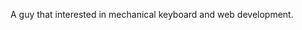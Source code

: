 A guy that interested in mechanical keyboard and web development.

<!---
Einzigart/Einzigart is a ✨ special ✨ repository because its `README.md` (this file) appears on your GitHub profile.
You can click the Preview link to take a look at your changes.
--->
